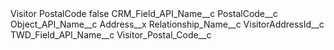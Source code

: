<?xml version="1.0" encoding="UTF-8"?>
<CustomMetadata xmlns="http://soap.sforce.com/2006/04/metadata" xmlns:xsi="http://www.w3.org/2001/XMLSchema-instance" xmlns:xsd="http://www.w3.org/2001/XMLSchema">
    <label>Visitor PostalCode</label>
    <protected>false</protected>
    <values>
        <field>CRM_Field_API_Name__c</field>
        <value xsi:type="xsd:string">PostalCode__c</value>
    </values>
    <values>
        <field>Object_API_Name__c</field>
        <value xsi:type="xsd:string">Address__x</value>
    </values>
    <values>
        <field>Relationship_Name__c</field>
        <value xsi:type="xsd:string">VisitorAddressId__c</value>
    </values>
    <values>
        <field>TWD_Field_API_Name__c</field>
        <value xsi:type="xsd:string">Visitor_Postal_Code__c</value>
    </values>
</CustomMetadata>
